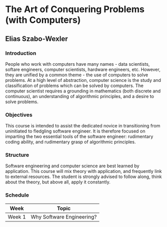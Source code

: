 # The Art of Conquering Problems (with Computers)
## Elias Szabo-Wexler

### Introduction

People who work with computers have many names - data scientists, softare engineers, computer scientists, hardware engineers, etc. However, they are unified by a common theme - the use of computers to solve problems. At a high level of abstraction, computer science is the study and classification of problems which can be solved by computers. The computer scientist requires a grounding in mathematics (both discrete and continuous), an understanding of algorithmic principles, and a desire to solve problems.

### Objectives

This course is intended to assist the dedicated novice in transitioning from uninitiated to fledgling software engineer. It is therefore focused on imparting the two essential tools of the software engineer: rudimentary coding ability, and rudimentary grasp of algorithmic principles.

### Structure

Software engineering and computer science are best learned by application. This course will mix theory with application, and frequently link to external resources. The student is strongly advised to follow along, think about the theory, but above all, apply it constantly.

### Schedule

| Week | Topic |
|------| -------|
| Week 1 | Why Software Engineering?|
